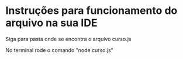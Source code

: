 # Instruções para funcionamento do arquivo na sua IDE


Siga para pasta onde se encontra o arquivo curso.js


No terminal rode o comando "node curso.js"
